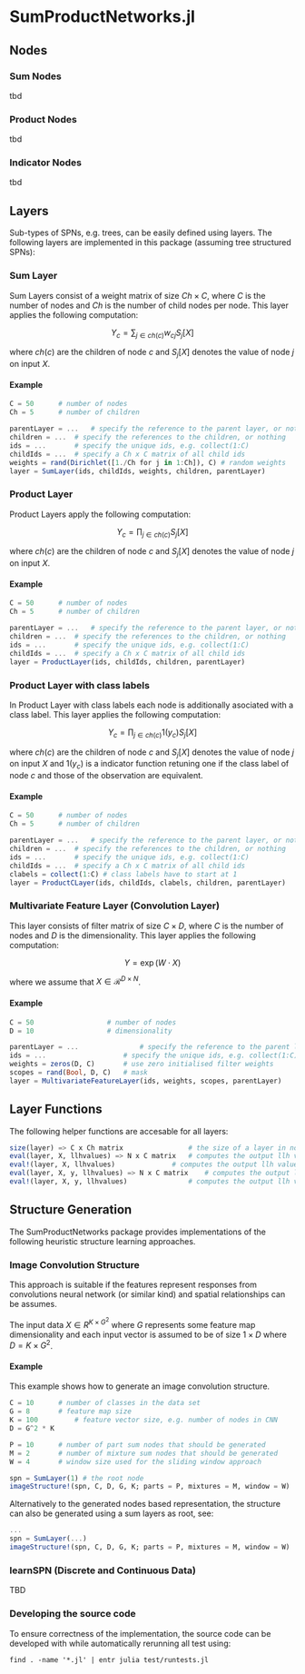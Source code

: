 # SumProductNetworks.jl

## Nodes

### Sum Nodes
tbd
### Product Nodes
tbd
### Indicator Nodes
tbd
## Layers

Sub-types of SPNs, e.g. trees, can be easily defined using layers. The following layers are implemented in this package (assuming tree structured SPNs):

### Sum Layer
Sum Layers consist of a weight matrix of size $Ch \times C$, where $C$ is the number of nodes and $Ch$ is the number of child nodes per node. This layer applies the following computation:

$$
Y_c = \sum_{j \in ch(c)} w_{cj} S_j[X]
$$

where $ch(c)$ are the children of node $c$ and $S_{j}[X]$ denotes the value of node $j$ on input $X$.

#### Example
```julia
C = 50 		# number of nodes
Ch = 5 		# number of children

parentLayer = ... 	# specify the reference to the parent layer, or nothing
children = ... 	# specify the references to the children, or nothing
ids = ... 		# specify the unique ids, e.g. collect(1:C)
childIds = ... 	# specify a Ch x C matrix of all child ids
weights = rand(Dirichlet([1./Ch for j in 1:Ch]), C) # random weights
layer = SumLayer(ids, childIds, weights, children, parentLayer)

```

### Product Layer
Product Layers apply the following computation:

$$
Y_c = \prod_{j \in ch(c)} S_j[X]
$$

where $ch(c)$ are the children of node $c$ and $S_{j}[X]$ denotes the value of node $j$ on input $X$.

#### Example

```julia
C = 50 		# number of nodes
Ch = 5 		# number of children

parentLayer = ... 	# specify the reference to the parent layer, or nothing
children = ... 	# specify the references to the children, or nothing
ids = ... 		# specify the unique ids, e.g. collect(1:C)
childIds = ... 	# specify a Ch x C matrix of all child ids
layer = ProductLayer(ids, childIds, children, parentLayer)

```

### Product Layer with class labels
In Product Layer with class labels each node is additionally asociated with a class label. This layer applies the following computation:

$$
Y_c = \prod_{j \in ch(c)} \mathcal{1}(y_c)  S_j[X]
$$

where $ch(c)$ are the children of node $c$ and $S_{j}[X]$ denotes the value of node $j$ on input $X$ and $\mathcal{1}(y_c)$ is a indicator function retuning one if the class label of node $c$ and those of the observation are equivalent.

#### Example

```julia
C = 50 		# number of nodes
Ch = 5 		# number of children

parentLayer = ... 	# specify the reference to the parent layer, or nothing
children = ... 	# specify the references to the children, or nothing
ids = ... 		# specify the unique ids, e.g. collect(1:C)
childIds = ... 	# specify a Ch x C matrix of all child ids
clabels = collect(1:C) # class labels have to start at 1
layer = ProductCLayer(ids, childIds, clabels, children, parentLayer)

```

### Multivariate Feature Layer (Convolution Layer)
This layer consists of filter matrix of size $C \times D$, where $C$ is the number of nodes and $D$ is the dimensionality. This layer applies the following computation:

$$
Y = \exp( W \cdot X )
$$

where we assume that $X \in \mathcal{R}^{D \times N}$.

#### Example

```julia
C = 50 					# number of nodes
D = 10 					# dimensionality

parentLayer = ... 				# specify the reference to the parent layer, or nothing
ids = ... 					# specify the unique ids, e.g. collect(1:C)
weights = zeros(D, C)		# use zero initialised filter weights
scopes = rand(Bool, D, C)	# mask
layer = MultivariateFeatureLayer(ids, weights, scopes, parentLayer)

```

## Layer Functions
The following helper functions are accesable for all layers:

```julia
size(layer) => C x Ch matrix				# the size of a layer in nodes x children
eval(layer, X, llhvalues) => N x C matrix 	# computes the output llh values of the layer
eval!(layer, X, llhvalues) 				# computes the output llh values of the layer in-place
eval(layer, X, y, llhvalues) => N x C matrix	# computes the output llh values of the layer conditioned on y
eval!(layer, X, y, llhvalues) 				# computes the output llh values of the layer conditioned on y in-place
```

## Structure Generation
The SumProductNetworks package provides implementations of the following heuristic structure learning approaches.

### Image Convolution Structure
This approach is suitable if the features represent responses from convolutions neural network (or similar kind) and spatial relationships can be assumes.

The input data $X \in R^{K \times G^2}$ where $G$ represents some feature map dimensionality and each input vector is assumed to be of size $1 \times D$ where $D = K \times G^2$.

#### Example
This example shows how to generate an image convolution structure.

```jl
C = 10 		# number of classes in the data set
G = 8 		# feature map size
K = 100 		# feature vector size, e.g. number of nodes in CNN
D = G^2 * K

P = 10 		# number of part sum nodes that should be generated
M = 2 		# number of mixture sum nodes that should be generated
W = 4 		# window size used for the sliding window approach

spn = SumLayer(1) # the root node
imageStructure!(spn, C, D, G, K; parts = P, mixtures = M, window = W)
```

Alternatively to the generated nodes based representation, the structure can also be generated using a sum layers as root, see:

```jl
...
spn = SumLayer(...)
imageStructure!(spn, C, D, G, K; parts = P, mixtures = M, window = W)

```

### learnSPN (Discrete and Continuous Data)
TBD

### Developing the source code
To ensure correctness of the implementation, the source code can be developed with while automatically rerunning all test using:

```
find . -name '*.jl' | entr julia test/runtests.jl
```
